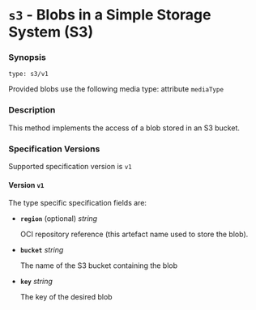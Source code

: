 # `s3` - Blobs in a Simple Storage System (S3)


### Synopsis
```
type: s3/v1
```

Provided blobs use the following media type: attribute `mediaType`

### Description

This method implements the access of a blob stored in an S3 bucket.


### Specification Versions

Supported specification version is `v1`

#### Version `v1`

The type specific specification fields are:

- **`region`** (optional) *string*

  OCI repository reference (this artefact name used to store the blob).

- **`bucket`** *string*

  The name of the S3 bucket containing the blob

- **`key`** *string*

  The key of the desired blob


